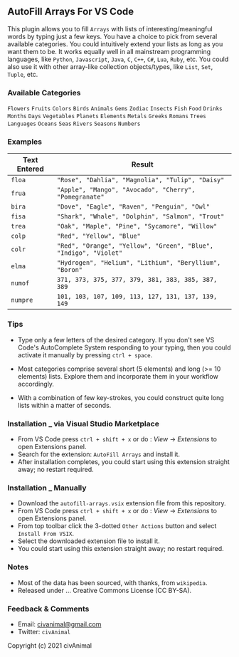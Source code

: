 ## AutoFill Arrays For VS Code

This plugin allows you to fill `Arrays` with lists of interesting/meaningful words by typing just a few keys. You have a choice to pick from several available categories. You could intuitively extend your lists as long as you want them to be. It works equally well in all mainstream programming languages, like `Python`, `Javascript`, `Java`, `C`, `C++`, `C#`, `Lua`, `Ruby`, etc. You could also use it with other array-like collection objects/types, like `List`, `Set`, `Tuple`, etc.


### Available Categories

`Flowers` `Fruits`   `Colors` `Birds`   `Animals` `Gems`   `Zodiac`
`Insects` `Fish`     `Food`   `Drinks`  `Months`  `Days`   `Vegetables`
`Planets` `Elements` `Metals` `Greeks`  `Romans`  `Trees`  `Languages`
`Oceans`  `Seas`     `Rivers` `Seasons` `Numbers`


### Examples

 Text Entered  |  Result
-------------- | --------------------------------------------------------------------
 `floa`        | `"Rose", "Dahlia", "Magnolia", "Tulip", "Daisy"`
 `frua`        | `"Apple", "Mango", "Avocado", "Cherry", "Pomegranate"`
 `bira`        | `"Dove", "Eagle", "Raven", "Penguin", "Owl"`
 `fisa`        | `"Shark", "Whale", "Dolphin", "Salmon", "Trout"`
 `trea`        | `"Oak", "Maple", "Pine", "Sycamore", "Willow"`
 `colp`        | `"Red", "Yellow", "Blue"`
 `colr`        | `"Red", "Orange", "Yellow", "Green", "Blue", "Indigo", "Violet"`
 `elma`        | `"Hydrogen", "Helium", "Lithium", "Beryllium", "Boron"`
 `numof`       | `371, 373, 375, 377, 379, 381, 383, 385, 387, 389`
 `numpre`      | `101, 103, 107, 109, 113, 127, 131, 137, 139, 149`


### Tips

* Type only a few letters of the desired category. If you don't see VS Code's AutoComplete System responding to your typing, then you could activate it manually by pressing `ctrl + space`.

* Most categories comprise several short (5 elements) and long (>= 10 elements) lists. Explore them and incorporate them in your workflow accordingly.

* With a combination of few key-strokes, you could construct quite long lists within a matter of seconds.


### Installation _ via Visual Studio Marketplace

* From VS Code press `ctrl + shift + x` or do : _View_ → _Extensions_ to open Extensions panel.
* Search for the extension: `AutoFill Arrays` and install it.
* After installation completes, you could start using this extension straight away; no restart required.


### Installation _ Manually

* Download the `autofill-arrays.vsix` extension file from this repository.
* From VS Code press `ctrl + shift + x` or do : _View_ → _Extensions_ to open Extensions panel.
* From top toolbar click the 3-dotted `Other Actions` button and select `Install From VSIX`.
* Select the downloaded extension file to install it.
* You could start using this extension straight away; no restart required.


### Notes

* Most of the data has been sourced, with thanks, from `wikipedia`.
* Released under ... Creative Commons License (CC BY-SA).


### Feedback & Comments

* Email:     civanimal@gmail.com
* Twitter:  `civAnimal`


Copyright (c) 2021 civAnimal
